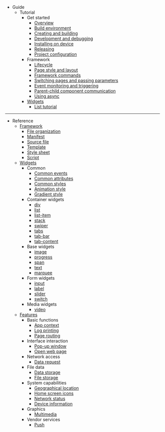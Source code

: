 * Guide
    * Tutorial
        * Get started
            * [Overview](README.md)
            * [Build environment](tutorial/getting-started/build-environment.en.md)
            * [Creating and building](tutorial/getting-started/creating-and-building.en.md)
            * [Development and debugging](tutorial/getting-started/development-and-debugging.en.md)
            * [Installing on device](tutorial/getting-started/installing.en.md)
            * [Releasing](tutorial/getting-started/releasing.en.md)
            * [Project configuration](tutorial/getting-started/project-configuration.en.md)
        * Framework
            * [Lifecycle](tutorial/framework/lifecycle.en.md)
            * [Page style and layout](tutorial/framework/page-style-and-layout.en.md)
            * [Framework commands](tutorial/framework/framework-instructions.en.md)
            * [Switching pages and passing parameters](tutorial/framework/switching-pages-and-passing-parameters.en.md)
            * [Event monitoring and triggering](tutorial/framework/event-monitoring-and-triggering.en.md)
            * [Parent-child component communication](tutorial/framework/parent-child-component-communication.en.md)
            * [Using async](tutorial/framework/using-async.en.md)
        * [Widgets](tutorial/widgets/index.en.md)
            * [List tutorial](tutorial/widgets/list-tutorial.en.md)
-----
* Reference
    * [Framework](framework/index.en.md)
        * [File organization](framework/file-organization.en.md)
        * [Manifest](framework/manifest.en.md)
        * [Source file](framework/source-file.en.md)
        * [Template](framework/template.en.md)
        * [Style sheet](framework/style-sheet.en.md)
        * [Script](framework/script.en.md)
    * [Widgets](widgets/index.en.md)
        * Common
            * [Common events](widgets/common-events.en.md)
            * [Common attributes](widgets/common-attributes.en.md)
            * [Common styles](widgets/common-styles.en.md)
            * [Animation style](widgets/animation-styles.en.md)
            * [Gradient style](widgets/gradient-styles.en.md)
        * Container widgets
            * [div](widgets/div.en.md)
            * [list](widgets/list.en.md)
            * [list-item](widgets/list-item.en.md)
            <!-- * [refresh](widgets/refresh.en.md) -->
            <!-- * [richtext](widgets/richtext.en.md) -->
            * [stack](widgets/stack.en.md)
            * [swiper](widgets/swiper.en.md)
            * [tabs](widgets/tabs.en.md)
            * [tab-bar](widgets/tab-bar.en.md)
            * [tab-content](widgets/tab-content.en.md)
        * Base widgets
            <!-- * [a](widgets/a.en.md) -->
            * [image](widgets/image.en.md)
            * [progress](widgets/progress.en.md)
            * [span](widgets/span.en.md)
            * [text](widgets/text.en.md)
            * [marquee](widgets/marquee.en.md)
        * Form widgets
            * [input](widgets/input.en.md)
            * [label](widgets/label.en.md)
            <!-- * [picker](widgets/picker.en.md) -->
            * [slider](widgets/slider.en.md)
            * [switch](widgets/switch.en.md)
            <!-- * [textarea](widgets/textarea.en.md) -->
        * Media widgets
            * [video](widgets/video.en.md)
        <!-- * Other widgets
            * [web](widgets/web.en.md) -->
    * [Features](features/index.en.md)
        * Basic functions
            * [App context](features/system/app.en.md)
            * [Log printing](features/system/log.en.md)
            * [Page routing](features/system/router.en.md)
        * Interface interaction
            <!-- * [Sharing](features/system/share.en.md) -->
            * [Pop-up window](features/system/prompt.en.md)
            * [Open web page](features/system/webview.en.md)
            <!-- * [Notification message](features/system/notification.en.md) -->
            <!-- * [Vibrate](features/system/vibrator.en.md) -->
        * Network access
            <!-- * [Uploading and downloading](features/system/request.en.md) -->
            * [Data request](features/system/fetch.en.md)
        * File data
            * [Data storage](features/system/storage.en.md)
            * [File storage](features/system/file.en.md)
        * System capabilities
            <!-- * [QR codes](features/system/barcode.en.md) -->
            <!-- * [Sensors](features/system/sensor.en.md) -->
            <!-- * [Clipboard](features/system/clipboard.en.md) -->
            * [Geographical location](features/system/geolocation.en.md)
            * [Home screen icons](features/system/shortcut.en.md)
            <!-- * [Calendar events](features/system/calendar.en.md) -->
            * [Network status](features/system/network.en.md)
            * [Device information](features/system/device.en.md)
        * Graphics
            * [Multimedia](features/system/media.en.md)
        * Vendor services
            * [Push](features/service/push.en.md)
            <!-- * [Payments](features/service/pay.en.md) -->
